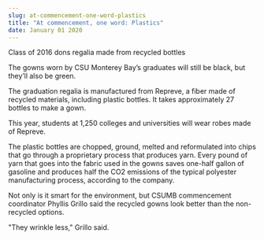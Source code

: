 ```yaml
---
slug: at-commencement-one-word-plastics
title: "At commencement, one word: Plastics"
date: January 01 2020
---
```


 
<p>Class of 2016 dons regalia made from recycled bottles</p>
<p>
  The gowns worn by CSU Monterey Bay’s graduates will still be black, but
  they’ll also be green.
</p>
<p>
  The graduation regalia is manufactured from Repreve, a fiber made of recycled
  materials, including plastic bottles. It takes approximately 27 bottles to
  make a gown.
</p>
<p>
  This year, students at 1,250 colleges and universities will wear robes made of
  Repreve.
</p>
<p>
  The plastic bottles are chopped, ground, melted and reformulated into chips
  that go through a proprietary process that produces yarn. Every pound of yarn
  that goes into the fabric used in the gowns saves one&#45;half gallon of
  gasoline and produces half the CO2 emissions of the typical polyester
  manufacturing process, according to the company.
</p>
<p>
  Not only is it smart for the environment, but CSUMB commencement coordinator
  Phyllis Grillo said the recycled gowns look better than the non&#45;recycled
  options.
</p>
<p>"They wrinkle less," Grillo said.</p>
 
